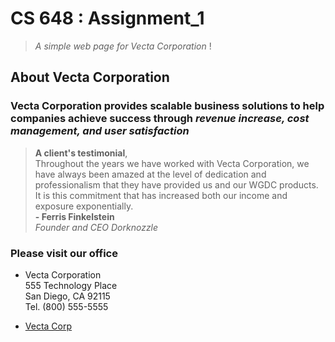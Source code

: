# CS 648 : Assignment_1
>_A simple web page for Vecta Corporation_ !  

## **About Vecta Corporation** 

### Vecta Corporation provides scalable business solutions to help companies achieve success through _revenue increase, cost management, and user satisfaction_  
  
>**A client's testimonial**,  
Throughout the years we have worked with Vecta Corporation, we have always been amazed at the level of dedication and professionalism that they have provided us and our WGDC products. It is this commitment that has increased both our income and exposure exponentially.  
>**- Ferris Finkelstein**  
_Founder and CEO Dorknozzle_

### Please visit our office
* Vecta Corporation  
555 Technology Place  
San Diego, CA 92115   
Tel. (800) 555-5555 

* [Vecta Corp](https://acw-group.com.hk/acw_distribution/events/VectaCorp/aboutus.htm)
